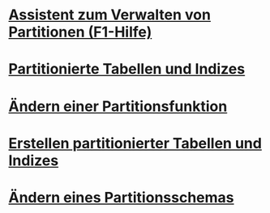 # [Assistent zum Verwalten von Partitionen (F1-Hilfe)](manage-partition-wizard-f1-help.md)
# [Partitionierte Tabellen und Indizes](partitioned-tables-and-indexes.md)
# [Ändern einer Partitionsfunktion](modify-a-partition-function.md)
# [Erstellen partitionierter Tabellen und Indizes](create-partitioned-tables-and-indexes.md)
# [Ändern eines Partitionsschemas](modify-a-partition-scheme.md)
